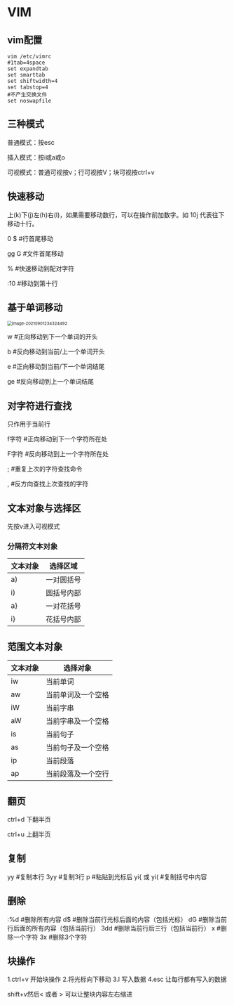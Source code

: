 # VIM

## vim配置

```shell
vim /etc/vimrc
#1tab=4space
set expandtab
set smarttab
set shiftwidth=4
set tabstop=4
#不产生交换文件
set noswapfile
```

## 三种模式

普通模式：按esc

插入模式：按i或a或o

可视模式：普通可视按v；行可视按V；块可视按ctrl+v

## 快速移动

上(k)下(j)左(h)右(l)，如果需要移动数行，可以在操作前加数字。如 10j 代表往下移动十行。

0 $ #行首尾移动

gg G #文件首尾移动

% #快速移动到配对字符

:10 #移动到第十行

## 基于单词移动

<img src="https://gitee.com/c_honghui/picture/raw/master/img/20210901234331.png" alt="image-20210901234324492" style="zoom:67%;" />

w #正向移动到下一个单词的开头

b #反向移动到当前/上一个单词开头

e #正向移动到当前/下一个单词结尾

ge #反向移动到上一个单词结尾

## 对字符进行查找

只作用于当前行

f字符 #正向移动到下一个字符所在处

F字符 #反向移动到上一个字符所在处

; #重复上次的字符查找命令

, #反方向查找上次查找的字符

## 文本对象与选择区

先按v进入可视模式

### 分隔符文本对象

| 文本对象 | 选择区域   |
| -------- | ---------- |
| a)       | 一对圆括号 |
| i)       | 圆括号内部 |
| a}       | 一对花括号 |
| i}       | 花括号内部 |

## 范围文本对象

| 文本对象 | 选择对象           |
| -------- | ------------------ |
| iw       | 当前单词           |
| aw       | 当前单词及一个空格 |
| iW       | 当前字串           |
| aW       | 当前字串及一个空格 |
| is       | 当前句子           |
| as       | 当前句子及一个空格 |
| ip       | 当前段落           |
| ap       | 当前段落及一个空行 |

## 翻页

ctrl+d 下翻半页

ctrl+u 上翻半页

## 复制

yy #复制本行
3yy #复制3行
p #粘贴到光标后
yi{ 或 yi( #复制括号中内容

## 删除

:%d #删除所有内容
d$ #删除当前行光标后面的内容（包括光标）
dG #删除当前行后面的所有内容（包括当前行）
3dd #删除当前行后三行（包括当前行）
x #删除一个字符
3x #删除3个字符

## 块操作

1.ctrl+v 开始块操作
2.将光标向下移动
3.I	写入数据
4.esc	让每行都有写入的数据



shift+v然后< 或者 > 可以让整块内容左右缩进

